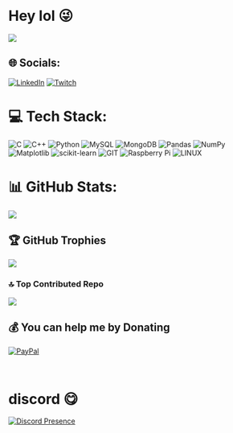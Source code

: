&nbsp;<div align="left">
# Hey lol 😜

![](https://komarev.com/ghpvc/?username=codeptor&color=000000&style=for-the-badge)
</div>

## 🌐 Socials:
[![LinkedIn](https://img.shields.io/badge/LinkedIn-%230077B5.svg?logo=linkedin&logoColor=white)](https://linkedin.com/in/bhanu911) [![Twitch](https://img.shields.io/badge/Twitch-%239146FF.svg?logo=Twitch&logoColor=white)](https://twitch.tv/rapcutee) 

# 💻 Tech Stack:
![C](https://img.shields.io/badge/c-%2300599C.svg?style=flat-square&logo=c&logoColor=white) ![C++](https://img.shields.io/badge/c++-%2300599C.svg?style=flat-square&logo=c%2B%2B&logoColor=white) ![Python](https://img.shields.io/badge/python-3670A0?style=flat-square&logo=python&logoColor=ffdd54) ![MySQL](https://img.shields.io/badge/mysql-%2300000f.svg?style=flat-square&logo=mysql&logoColor=white) ![MongoDB](https://img.shields.io/badge/MongoDB-%234ea94b.svg?style=flat-square&logo=mongodb&logoColor=white) ![Pandas](https://img.shields.io/badge/pandas-%23150458.svg?style=flat-square&logo=pandas&logoColor=white) ![NumPy](https://img.shields.io/badge/numpy-%23013243.svg?style=flat-square&logo=numpy&logoColor=white) ![Matplotlib](https://img.shields.io/badge/Matplotlib-%23ffffff.svg?style=flat-square&logo=Matplotlib&logoColor=black) ![scikit-learn](https://img.shields.io/badge/scikit--learn-%23F7931E.svg?style=flat-square&logo=scikit-learn&logoColor=white) ![GIT](https://img.shields.io/badge/Git-fc6d26?style=flat-square&logo=git&logoColor=white) ![Raspberry Pi](https://img.shields.io/badge/-RaspberryPi-C51A4A?style=flat-square&logo=Raspberry-Pi) ![LINUX](https://img.shields.io/badge/Linux-FCC624?style=flat-square&logo=linux&logoColor=black)
# 📊 GitHub Stats:
![](https://github-readme-streak-stats.herokuapp.com/?user=codeptor&theme=great-gatsby&hide_border=false)<br/>

## 🏆 GitHub Trophies
![](https://github-profile-trophy.vercel.app/?username=codeptor&theme=discord&no-frame=true&no-bg=true&margin-w=4)

### 🔝 Top Contributed Repo
![](https://github-contributor-stats.vercel.app/api?username=codeptor&limit=5&theme=discord&combine_all_yearly_contributions=true)


  ## 💰 You can help me by Donating
  [![PayPal](https://img.shields.io/badge/PayPal-00457C?style=for-the-badge&logo=paypal&logoColor=white)](https://paypal.me/paypal.me/raptor911) 

&nbsp;<div align="left">
  
# discord 😋
[![Discord Presence](https://lanyard-profile-readme.vercel.app/api/454484701244030977?theme=dark&showDisplayName=true&bg=000000&animated=true&borderRadius=5px&idleMessage=mid%20is%20GAS%20to%20me)](https://discord.com/users/454484701244030977)

</div>




